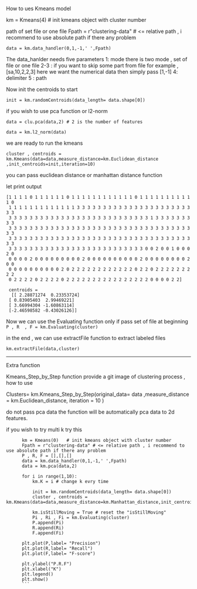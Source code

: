﻿How to ues Kmeans model 

km = Kmeans(4)   # init kmeans object with cluster number 

path of set file or one file 
Fpath = r"clustering-data" # <= relative path , i recommend to use absolute path if there any problem

```data = km.data_handler(0,1,-1,' ',Fpath) ```

The data_hanlder needs five parameters
1: mode there is two mode , set of file or one file
2-3 : if you want to skip some part from file for example , [sa,10,2,2,3]  here we want the numerical data then simply pass [1,-1]
4: delimiter 
5 : path

Now init the centroids to start 

```init = km.randomCentroids(data_length= data.shape[0])```

if you wish to use pca function or l2-norm 

```data = clu.pca(data,2) # 2 is the number of features ```

```data = km.l2_norm(data)```


we are ready to run the kmeans 

```cluster , centroids =  km.Kmeans(data=data,measure_distance=km.Euclidean_distance ,init_centroids=init,iteration=10)```

you can pass euclidean distance or manhattan distance function

let print output 
```cluster = 
[1 1 1 1 0 1 1 1 1 1 1 0 1 1 1 1 1 1 1 1 1 1 1 1 0 1 1 1 1 1 1 1 1 1 1 1 0
 1 1 1 1 1 1 1 1 1 1 1 1 1 3 3 3 3 3 3 3 3 3 3 3 3 3 3 3 3 3 3 3 3 3 3 3 3
 3 3 3 3 3 3 3 3 3 3 3 3 3 3 3 3 3 3 3 3 3 3 3 3 3 3 3 1 3 3 3 3 3 3 3 3 3
 3 3 3 3 3 3 3 3 3 3 3 3 3 3 3 3 3 3 3 3 3 3 3 3 3 3 3 3 3 3 3 3 3 3 3 3 3
 3 3 3 3 3 3 3 3 3 3 3 3 3 3 3 3 3 3 3 3 3 3 3 3 3 3 3 3 3 3 3 3 3 3 3 3 3
 3 3 3 3 3 3 3 3 3 3 3 3 3 3 3 3 3 3 3 3 3 3 3 3 3 3 0 0 2 0 0 1 0 0 0 2 0
 0 0 0 0 2 0 0 0 0 0 0 0 0 0 2 0 0 0 0 0 0 0 0 0 0 2 0 0 0 0 0 0 0 0 2 0 0
 0 0 0 0 0 0 0 0 0 0 2 0 2 2 2 2 2 2 2 2 2 2 2 2 0 2 2 0 2 2 2 2 2 2 2 2 2
 0 2 2 2 2 0 2 2 2 2 0 2 2 2 2 2 2 2 2 2 2 2 2 2 2 2 2 0 0 0 0 2 2]

 centroids = 
  [[ 2.28871274  0.23353724]   
 [ 0.83905403  2.99469221]
 [ 3.66994304 -1.60863114]
 [-2.46598582 -0.43026126]]
```
Now we can use the Evaluating function only if pass set of file at beginning 
```P , R  , F = km.Evaluating(cluster)```

in the end , we can use extractFile function to extract labeled files  

```km.extractFile(data,cluster)```

___________

Extra function 

Kmeans_Step_by_Step function provide a git image of clustering process , how to use

Clusters= km.Kmeans_Step_by_Step(original_data= data ,measure_distance = km.Euclidean_distance, iteration = 10 )

do not pass pca data the function will be automatically pca data to 2d features.


if you wish to try multi k try this 
  ```
        km = Kmeans(0)   # init kmeans object with cluster number 
        Fpath = r"clustering-data" # <= relative path , i recommend to use absolute path if there any problem
        P , R, F = [],[],[]
        data = km.data_handler(0,1,-1,' ',Fpath)
        data = km.pca(data,2)

        for i in range(1,10):
            km.K = i # change k evry time 
            
            init = km.randomCentroids(data_length= data.shape[0])
            cluster , centroids = km.Kmeans(data=data,measure_distance=km.Manhattan_distance,init_centroids=init,iteration=10)
            
            km.isStillMoving = True # reset the "isStillMoving"
            Pi , Ri , Fi = km.Evaluating(cluster)
            P.append(Pi)
            R.append(Ri)
            F.append(Fi)
        
        plt.plot(P,label= "Precision")
        plt.plot(R,label= "Recall")
        plt.plot(F,label= "F-score")

        plt.ylabel("P.R.F")
        plt.xlabel("K")
        plt.legend()
        plt.show()
        ```



